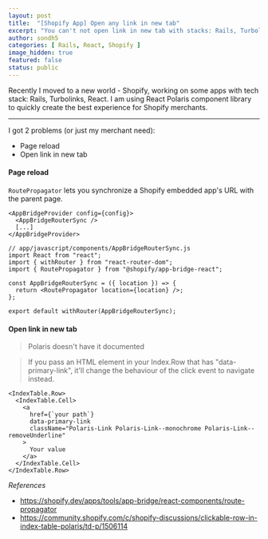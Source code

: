 ```yaml
---
layout: post
title:  "[Shopify App] Open any link in new tab"
excerpt: "You can't not open link in new tab with stacks: Rails, Turbolinks, React Polaris"
author: sondh5
categories: [ Rails, React, Shopify ]
image_hidden: true
featured: false
status: public
---
```


Recently I moved to a new world - Shopify, working on some apps with tech stack: Rails, Turbolinks, React.
I am using React Polaris component library to quickly create the best experience for Shopify merchants.

<hr>

I got 2 problems (or just my merchant need):
- Page reload
- Open link in new tab

#### Page reload
`RoutePropagator` lets you synchronize a Shopify embedded app's URL with the parent page.

```react
<AppBridgeProvider config={config}>
  <AppBridgeRouterSync />
  [...]
</AppBridgeProvider>
```

```react
// app/javascript/components/AppBridgeRouterSync.js
import React from "react";
import { withRouter } from "react-router-dom";
import { RoutePropagator } from "@shopify/app-bridge-react";

const AppBridgeRouterSync = ({ location }) => {
  return <RoutePropagator location={location} />;
};

export default withRouter(AppBridgeRouterSync);
```

#### Open link in new tab
> Polaris doesn't have it documented

> If you pass an HTML element in your Index.Row that has "data-primary-link", it'll change the behaviour of the click event to navigate instead.

```react
<IndexTable.Row>
  <IndexTable.Cell>
    <a
      href={`your path`}
      data-primary-link
      className="Polaris-Link Polaris-Link--monochrome Polaris-Link--removeUnderline"
    >
      Your value
    </a>
  </IndexTable.Cell>
</IndexTable.Row>

```
*References*
- https://shopify.dev/apps/tools/app-bridge/react-components/route-propagator
- https://community.shopify.com/c/shopify-discussions/clickable-row-in-index-table-polaris/td-p/1506114
